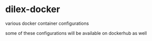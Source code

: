 # dilex-docker

various docker container configurations

some of these configurations will be available on dockerhub as well
